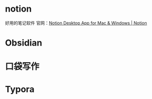 
# notion
好用的笔记软件
官网：[Notion Desktop App for Mac & Windows | Notion](https://www.notion.so/desktop)

# Obsidian

# 口袋写作

# Typora